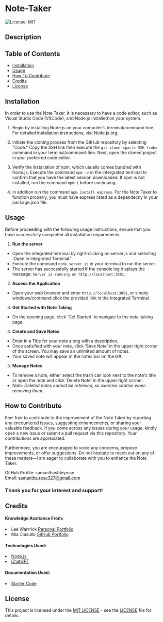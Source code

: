 # Note-Taker
![License: MIT](https://img.shields.io/badge/License-MIT-yellow.svg)

## Description


## Table of Contents

- [Installation](#installation)
- [Usage](#usage)
- [How To Contribute](#how-to-contribute)
- [Credits](#credits)
- [License](#license)

## Installation

In order to use the Note Taker, it is necessary to have a code editor, such as Visual Studio Code (VSCode), and Node.js installed on your system.

1. Begin by installing Node.js on your computer's terminal/command-line. For detailed installation instructions, vist Node.js.org.

2. Initiate the cloning process from the GitHub repository by selecting "Code." Copy the SSH link then execute the `git clone <paste SSH link>` command in your terminal/command-line. Next, open the cloned project in your preferred code editor.

3. Verify the installation of npm, which usually comes bundled with Node.js. Execute the command `npm -v` in the intergrated terminal to confirm that you have the latest version downloaded. If npm is not installed, run the command `npm i` before continuing.

4. In addition run the command `npm install express`. For the Note Taker to function properly, you must have express listed as a dependecny in your package.json file.

## Usage

Before proceeding with the following usage instructions, ensure that you have successfully completed all installation requirements.

1. **Run the server**
- Open the integrated terminal by right-clicking on server.js and selecting 'Open in Integrated Terminal.'
- Execute the command `node server.js` in your terminal to run the server. 
- The server has successfully started if the console log displays the message: `Server is running on http://localhost:3001`.

2. **Access the Application**
- Open your web browser and enter `http://localhost:3001`, or simply windows/command click the provided link in the Integrated Terminal.

3. **Get Started with Note Taking**
- On the opening page, click 'Get Started' to navigate to the note-taking page.

4. **Create and Save Notes**
- Enter in a Title for your note along with a description. 
- Once satisified with your note, click 'Save Note' in the upper right corner of the screen. You may save an unlimited amount of notes.
- Your saved note will appear in the notes bar on the left. 

5. **Manage Notes**
-  To remove a note, either select the trash can icon next to the note's title or open the note and click 'Delete Note' in the upper right corner. 
- *Note: Deleted notes cannot be retrieved, so exercise caution when removing them.*

## How to Contribute

Feel free to contribute to the improvement of the Note Taker by reporting any encountered issues, suggesting enhancements, or sharing your valuable feedback. If you come across any issues during your usage, kindly open a new issue or submit a pull request via this repository. Your contributions are appreciated.

Furthermore, you are encouraged to voice any concerns, propose improvements, or offer suggestions. Do not hesitate to reach out on any of these matters—I am eager to collaborate with you to enhance the Note Taker.

GitHub Profile: samanthashleyrose <br>
Email: samantha.rose327@gmail.com

### Thank you for your interest and support!

## Credits

#### Knowledge Assitance From:
<li>Lee Warrrick <a href="https://leewarrick.com/">Personal Portfolio</a></li>
<li>Mia Ciasullo <a href="https://github.com/miacias">GitHub Portfolio</a></li>

#### Technologies Used:
<li><a href="https://nodejs.org/en/">Node.js</a></li>
<li><a href="https://chat.openai.com/">ChatGPT</a></li>

#### Documentation Used:
<li><a href="https://github.com/coding-boot-camp/miniature-eureka/tree/main/Develop/public">Starter Code</a></li>

## License

This project is licensed under the <a href="https://opensource.org/licenses/MIT">MIT LICENSE</a> - see the [LICENSE](./LICENSE) file for details.